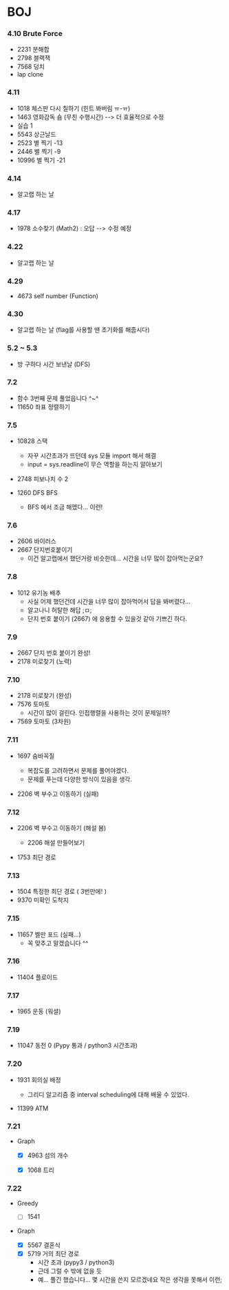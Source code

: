 # BOJ
### 4.10 Brute Force
 * 2231 분해합
 * 2798 블랙잭
 * 7568 덩치
 * lap clone


### 4.11
 * 1018 체스판 다시 칠하기 (힌트 봐버림 ㅠ-ㅠ)
 * 1463 영화감독 숌 (무친 수행시간) --> 더 효율적으로 수정
 * 실습 1
 * 5543 상근날드
 * 2523 별 찍기 -13
 * 2446 별 찍기 -9
 * 10996 별 찍기 -21


### 4.14 
 * 알고랩 하는 날


### 4.17 
 * 1978 소수찾기 (Math2) : 오답 --> 수정 예정 



### 4.22 
* 알고랩 하는 날



### 4.29 
* 4673 self number (Function)


### 4.30
* 알고랩 하는 날 (flag를 사용할 땐 초기화를 해줍시다)

### 5.2 ~ 5.3
* 방 구하다 시간 보낸날 (DFS)



### 7.2
* 함수 3번째 문제 풀었읍니다 ^~^
* 11650 좌표 정렬하기


### 7.5
* 10828 스택 
    * 자꾸 시간초과가 뜨던데 sys 모듈 import 해서 해결
    * input = sys.readline이 무슨 역할을 하는지 알아보기

* 2748 피보나치 수 2
* 1260 DFS BFS  
    * BFS 에서 조금 해멨다... 이런!
    

### 7.6
* 2606 바이러스
* 2667 단지번호붙이기
    * 이건 알고랩에서 했던거랑 비슷한데... 시간을 너무 많이 잡아먹는군요?
   

### 7.8
* 1012 유기농 배추
    * 사실 어제 했던건데 시간을 너무 많이 잡아먹어서 답을 봐버렸다...
    * 알고나니 허탈한 해답 ;ㅁ;    
    * 단지 번호 붙이기 (2667) 에 응용할 수 있을것 같아 기쁘긴 하다.
    
    
### 7.9
* 2667 단지 번호 붙이기 완성! 
* 2178 미로찾기 (노력)

### 7.10
* 2178 미로찾기 (완성)
* 7576 토마토 
    * 시간이 많이 걸린다. 인접행렬을 사용하는 것이 문제일까?
* 7569 토마토 (3차원)

    
### 7.11
* 1697 숨바꼭질
    * 복잡도를 고려하면서 문제를 풀어야겠다.
    * 문제를 푸는데 다양한 방식이 있음을 생각.
    
* 2206 벽 부수고 이동하기 (실패)

### 7.12
* 2206 벽 부수고 이동하기 (해설 봄)
    * 2206 해설 만들어보기

* 1753 최단 경로
    
### 7.13
* 1504 특정한 최단 경로 ( 3번만에! )
* 9370 미확인 도착지

### 7.15
* 11657 벨만 포드 (실패...)
    * 꼭 맞추고 말겠습니다 ^^


### 7.16
* 11404 플로이드


### 7.17
* 1965 운동 (워셜)

### 7.19

* 11047 동전 0 (Pypy 통과 / python3 시간초과)

### 7.20
* 1931 회의실 배정
    * 그리디 알고리즘 중 interval scheduling에 대해 배울 수 있었다.
    
* 11399 ATM 

### 7.21
- Graph
    - [x] 4963 섬의 개수
    - [x] 1068 트리
    
    
### 7.22
- Greedy 
    - [ ] 1541 
    
- Graph

    - [x] 5567 결혼식
    - [x] 5719 거의 최단 경로
        * 시간 초과 (pypy3 / python3)
        * 근데 그럴 수 밖에 없을 듯
        * 예... 풀긴 했습니다... 몇 시간을 쓴지 모르겠네요 작은 생각을 못해서 이런;
